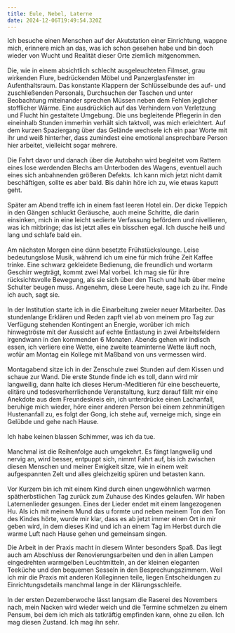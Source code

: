 ```yaml
---
title: Eule, Nebel, Laterne
date: 2024-12-06T19:49:54.320Z
---
```

Ich besuche einen Menschen auf der Akutstation einer Einrichtung, wappne mich, erinnere mich an das, was ich schon gesehen habe und bin doch wieder von Wucht und Realität dieser Orte ziemlich mitgenommen.\
\
Die, wie in einem absichtlich schlecht ausgeleuchteten Filmset, grau wirkenden Flure, bedrückenden Möbel und Panzerglasfenster im Aufenthaltsraum. Das konstante Klappern der Schlüsselbunde des auf- und zuschließenden Personals, Durchsuchen der Taschen und unter Beobachtung miteinander sprechen Müssen neben dem Fehlen jeglicher stofflicher Wärme. Eine ausdrücklich auf das Verhindern von Verletzung und Flucht hin gestaltete Umgebung. Die uns begleitende Pflegerin in den eineinhalb Stunden immerhin verhält sich taktvoll, was mich erleichtert. Auf dem kurzen Spaziergang über das Gelände wechsele ich ein paar Worte mit ihr und weiß hinterher, dass zumindest eine emotional ansprechbare Person hier arbeitet, vielleicht sogar mehrere.\
\
Die Fahrt davor und danach über die Autobahn wird begleitet vom Rattern eines lose werdenden Blechs am Unterboden des Wagens, eventuell auch eines sich anbahnenden größeren Defekts. Ich kann mich jetzt nicht damit beschäftigen, sollte es aber bald. Bis dahin höre ich zu, wie etwas kaputt geht.\
\
Später am Abend treffe ich in einem fast leeren Hotel ein. Der dicke Teppich in den Gängen schluckt Geräusche, auch meine Schritte, die darin einsinken, mich in eine leicht sedierte Verfassung befördern und nivellieren, was ich mitbringe; das ist jetzt alles ein bisschen egal. Ich dusche heiß und lang und schlafe bald ein.\
\
Am nächsten Morgen eine dünn besetzte Frühstückslounge. Leise bedeutungslose Musik, während ich um eine für mich frühe Zeit Kaffee trinke. Eine schwarz gekleidete Bedienung, die freundlich und wortarm Geschirr wegträgt, kommt zwei Mal vorbei. Ich mag sie für ihre rücksichtsvolle Bewegung, als sie sich über den Tisch und halb über meine Schulter beugen muss. Angenehm, diese Leere heute, sage ich zu ihr. Finde ich auch, sagt sie.\
\
In der Institution starte ich in die Einarbeitung zweier neuer Mitarbeiter. Das stundenlange Erklären und Reden zapft viel ab von meinem pro Tag zur Verfügung stehenden Kontingent an Energie, worüber ich mich hinwegtröste mit der Aussicht auf echte Entlastung in zwei Arbeitsfeldern irgendwann in den kommenden 6 Monaten. Abends gehen wir indisch essen, ich verliere eine Wette, eine zweite teaminterne Wette läuft noch, wofür am Montag ein Kollege mit Maßband von uns vermessen wird.\
\
Montagabend sitze ich in der Zenschule zwei Stunden auf dem Kissen und schaue zur Wand. Die erste Stunde finde ich es toll, dann wird mir langweilig, dann halte ich dieses Herum-Meditieren für eine bescheuerte, elitäre und todesverherrlichende Veranstaltung, kurz darauf fällt mir eine Anekdote aus dem Freundeskreis ein, ich unterdrücke einen Lachanfall, beruhige mich wieder, höre einer anderen Person bei einem zehnminütigen Hustenanfall zu, es folgt der Gong, ich stehe auf, verneige mich, singe ein Gelübde und gehe nach Hause.\
\
Ich habe keinen blassen Schimmer, was ich da tue.\
\
Manchmal ist die Reihenfolge auch umgekehrt. Es fängt langweilig und nervig an, wird besser, entpuppt sich, nimmt Fahrt auf, bis ich zwischen diesen Menschen und meiner Ewigkeit sitze, wie in einem weit aufgespannten Zelt und alles gleichzeitig spüren und betasten kann.\
\
Vor Kurzem bin ich mit einem Kind durch einen ungewöhnlich warmen spätherbstlichen Tag zurück zum Zuhause des Kindes gelaufen. Wir haben Laternenlieder gesungen. Eines der Lieder endet mit einem langezogenen Hu. Als ich mit meinem Mund das u formte und neben meinem Ton den Ton des Kindes hörte, wurde mir klar, dass es ab jetzt immer einen Ort in mir geben wird, in dem dieses Kind und ich an einem Tag im Herbst durch die warme Luft nach Hause gehen und gemeinsam singen.

Die Arbeit in der Praxis macht in diesem Winter besonders Spaß. Das liegt auch am Abschluss der Renovierungsarbeiten und den in allen Lampen eingedrehten warmgelben Leuchtmitteln, an der kleinen eleganten Teeküche und den bequemen Sesseln in den Besprechungszimmern. Weil ich mir die Praxis mit anderen Kolleginnen teile, liegen Entscheidungen zu Einrichtungsdetails manchmal lange in der Klärungsschleife.\
\
In der ersten Dezemberwoche lässt langsam die Raserei des Novembers nach, mein Nacken wird wieder weich und die Termine schmelzen zu einem Pensum, bei dem ich mich als tatkräftig empfinden kann, ohne zu eilen. Ich mag diesen Zustand. Ich mag ihn sehr.